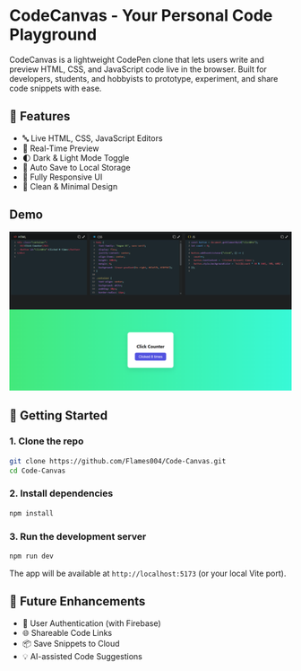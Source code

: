 # CodeCanvas - Your Personal Code Playground

CodeCanvas is a lightweight CodePen clone that lets users write and preview HTML, CSS, and JavaScript code live in the browser. Built for developers, students, and hobbyists to prototype, experiment, and share code snippets with ease.

## 🌟 Features

- 🔤 Live HTML, CSS, JavaScript Editors
- 📲 Real-Time Preview
- 🌓 Dark & Light Mode Toggle
- 💾 Auto Save to Local Storage
- 📱 Fully Responsive UI
- 🧩 Clean & Minimal Design

## Demo

![](/public/Screenshot%20(462).png)  

## 🚀 Getting Started

### 1. Clone the repo

```bash
git clone https://github.com/Flames004/Code-Canvas.git
cd Code-Canvas
````

### 2. Install dependencies

```bash
npm install
```

### 3. Run the development server

```bash
npm run dev
```

The app will be available at `http://localhost:5173` (or your local Vite port).

## 📌 Future Enhancements
* 🔐 User Authentication (with Firebase)
* 🌐 Shareable Code Links
* 📦 Save Snippets to Cloud
* 💡 AI-assisted Code Suggestions
